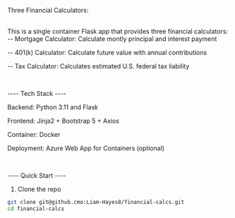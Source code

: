 Three Financial Calculators:
<br>
<br>

This is a single container Flask app that provides three financial calculators:
<br>
-- Mortgage Calculator: Calculate montly principal and interest payment

-- 401(k) Calculator: Calculate future value with annual contributions

-- Tax Calculator: Calculates estimated U.S. federal tax liability

<br>

---- Tech Stack ----

Backend: Python 3.11 and Flask

Frontend: Jinja2 + Bootstrap 5 + Axios

Container: Docker

Deployment: Azure Web App for Containers (optional)

<br>

---- Quick Start ----


1. Clone the repo
```bash
git clone git@github.cmo:Liam-Hayes8/financial-calcs.git
cd financial-calcs
